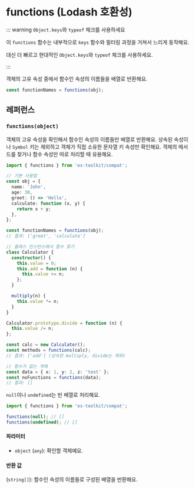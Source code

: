 # functions (Lodash 호환성)

::: warning `Object.keys`와 `typeof` 체크를 사용하세요

이 `functions` 함수는 내부적으로 `keys` 함수와 필터링 과정을 거쳐서 느리게 동작해요.

대신 더 빠르고 현대적인 `Object.keys`와 `typeof` 체크를 사용하세요.

:::

객체의 고유 속성 중에서 함수인 속성의 이름들을 배열로 반환해요.

```typescript
const functionNames = functions(obj);
```

## 레퍼런스

### `functions(object)`

객체의 고유 속성을 확인해서 함수인 속성의 이름들만 배열로 반환해요. 상속된 속성이나 `Symbol` 키는 제외하고 객체가 직접 소유한 문자열 키 속성만 확인해요. 객체의 메서드를 찾거나 함수 속성만 따로 처리할 때 유용해요.

```typescript
import { functions } from 'es-toolkit/compat';

// 기본 사용법
const obj = {
  name: 'John',
  age: 30,
  greet: () => 'Hello',
  calculate: function (x, y) {
    return x + y;
  },
};

const functionNames = functions(obj);
// 결과: ['greet', 'calculate']

// 클래스 인스턴스에서 함수 찾기
class Calculator {
  constructor() {
    this.value = 0;
    this.add = function (n) {
      this.value += n;
    };
  }

  multiply(n) {
    this.value *= n;
  }
}

Calculator.prototype.divide = function (n) {
  this.value /= n;
};

const calc = new Calculator();
const methods = functions(calc);
// 결과: ['add'] (상속된 multiply, divide는 제외)

// 함수가 없는 객체
const data = { x: 1, y: 2, z: 'text' };
const noFunctions = functions(data);
// 결과: []
```

`null`이나 `undefined`는 빈 배열로 처리해요.

```typescript
import { functions } from 'es-toolkit/compat';

functions(null); // []
functions(undefined); // []
```

#### 파라미터

- `object` (`any`): 확인할 객체예요.

#### 반환 값

(`string[]`): 함수인 속성의 이름들로 구성된 배열을 반환해요.
